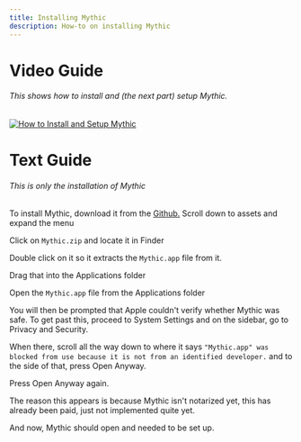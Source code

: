 ```yaml
---
title: Installing Mythic
description: How-to on installing Mythic
---
```

# Video Guide
###### This shows how to install and (the next part) setup Mythic.
[![How to Install and Setup Mythic](http://img.youtube.com/vi/8OD3i1V2kIk/0.jpg)](http://www.youtube.com/watch?v=8OD3i1V2kIk "How to Install and Setup Mythic")

# Text Guide
###### This is only the installation of Mythic
To install Mythic, download it from the [Github.](https://github.com/MythicApp/Mythic/releases)
Scroll down to assets and expand the menu

Click on `Mythic.zip` and locate it in Finder

Double click on it so it extracts the `Mythic.app` file from it.

Drag that into the Applications folder

Open the `Mythic.app` file from the Applications folder

You will then be prompted that Apple couldn't verify whether Mythic was safe. To get past this, proceed to System Settings and on the sidebar, go to Privacy and Security.

When there, scroll all the way down to where it says `"Mythic.app" was blocked from use because it is not from an identified developer.` and to the side of that, press Open Anyway. 

Press Open Anyway again.

The reason this appears is because Mythic isn't notarized yet, this has already been paid, just not implemented quite yet.

And now, Mythic should open and needed to be set up.